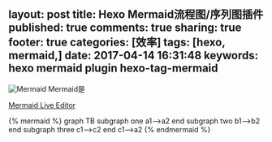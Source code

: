 layout: post
title: Hexo Mermaid流程图/序列图插件
published: true
comments: true
sharing: true
footer: true
categories: [效率]
tags: [hexo, mermaid,]
date: 2017-04-14 16:31:48
keywords: hexo mermaid plugin hexo-tag-mermaid
---

![Mermaid](https://knsv.github.io/mermaid/images/header.png)
Mermaid是

[Mermaid Live Editor](https://knsv.github.io/mermaid/live_editor/)

{% mermaid %}
  graph TB
           subgraph one
           a1-->a2
           end
           subgraph two
           b1-->b2
           end
           subgraph three
           c1-->c2
           end
           c1-->a2
{% endmermaid %}
